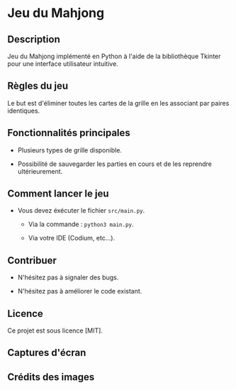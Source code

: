 # Jeu du Mahjong

## Description

Jeu du Mahjong implémenté en Python à l'aide de la bibliothèque Tkinter pour une interface utilisateur intuitive.

## Règles du jeu

Le but est d'éliminer toutes les cartes de la grille en les associant par paires identiques.

## Fonctionnalités principales

+ Plusieurs types de grille disponible.

+ Possibilité de sauvegarder les parties en cours et de les reprendre ultérieurement.

## Comment lancer le jeu

+ Vous devez éxécuter le fichier `src/main.py`.

    + Via la commande : `python3 main.py`.

    + Via votre IDE (Codium, etc...).

## Contribuer

+ N'hésitez pas à signaler des bugs.

+ N'hésitez pas à améliorer le code existant.

## Licence

Ce projet est sous licence [MIT].

## Captures d'écran

## Crédits des images


